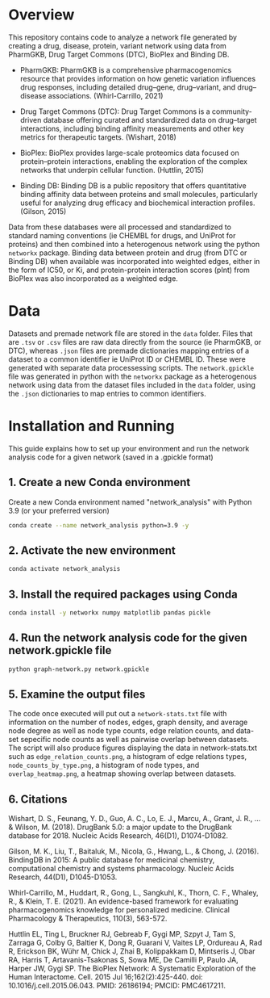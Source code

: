 # Overview 

This repository contains code to analyze a network file generated by creating a drug, disease, protein, variant network using data from PharmGKB, Drug Target Commons (DTC), BioPlex and Binding DB. 

* PharmGKB: PharmGKB is a comprehensive pharmacogenomics resource that provides information on how genetic variation influences drug responses, including detailed drug–gene, drug–variant, and drug–disease associations. (Whirl-Carrillo, 2021)

* Drug Target Commons (DTC): Drug Target Commons is a community-driven database offering curated and standardized data on drug–target interactions, including binding affinity measurements and other key metrics for therapeutic targets. (Wishart, 2018)

* BioPlex: BioPlex provides large-scale proteomics data focused on protein–protein interactions, enabling the exploration of the complex networks that underpin cellular function. (Huttlin, 2015)

* Binding DB: Binding DB is a public repository that offers quantitative binding affinity data between proteins and small molecules, particularly useful for analyzing drug efficacy and biochemical interaction profiles. (Gilson, 2015)

Data from these databases were all processed and standardized to standard naming conventions (ie CHEMBL for drugs, and UniProt for proteins) and then combined into a heterogenous network using the python `networkx` package. Binding data between protein and drug (from DTC or Binding DB) when available was incorporated into weighted edges, either in the form of IC50, or Ki, and protein-protein interaction scores (pInt) from BioPlex was also incorporated as a weighted edge. 

# Data

Datasets and premade network file are stored in the `data` folder. Files that are `.tsv` or `.csv` files are raw data directly from the source (ie PharmGKB, or DTC), whereas `.json` files are premade dictionaries mapping entries of a dataset to a common identifier ie UniProt ID or CHEMBL ID. These were generated with separate data processessing scripts. The `network.gpickle` file was generated in python with the `networkx` package as a heterogenous network using data from the dataset files included in the `data` folder, using the `.json` dictionaries to map entries to common identifiers. 

# Installation and Running  
This guide explains how to set up your environment and run the network analysis code for a given network (saved in a .gpickle format)

## 1. Create a new Conda environment
Create a new Conda environment named "network_analysis" with Python 3.9 (or your preferred version)

  ```sh
conda create --name network_analysis python=3.9 -y
  ```

## 2. Activate the new environment
  ```sh
conda activate network_analysis
  ```
## 3. Install the required packages using Conda
  ```sh
 conda install -y networkx numpy matplotlib pandas pickle
 ```


## 4. Run the network analysis code for the given network.gpickle file 
```sh
python graph-network.py network.gpickle 
```

## 5. Examine the output files 
The code once executed will put out a `network-stats.txt` file with information on the number of nodes, edges, graph density, and average node degree as well as node type counts, edge relation counts, and data-set sepecific node counts as well as pairwise overlap between datasets. The script will also produce figures displaying the data in network-stats.txt such as `edge_relation_counts.png`, a histogram of edge relations types, `node_counts_by_type.png`, a histogram of node types, and `overlap_heatmap.png`, a heatmap showing overlap between datasets. 


## 6. Citations 
Wishart, D. S., Feunang, Y. D., Guo, A. C., Lo, E. J., Marcu, A., Grant, J. R., ... & Wilson, M. (2018). DrugBank 5.0: a major update to the DrugBank database for 2018. Nucleic Acids Research, 46(D1), D1074-D1082.

Gilson, M. K., Liu, T., Baitaluk, M., Nicola, G., Hwang, L., & Chong, J. (2016). BindingDB in 2015: A public database for medicinal chemistry, computational chemistry and systems pharmacology. Nucleic Acids Research, 44(D1), D1045-D1053.

Whirl-Carrillo, M., Huddart, R., Gong, L., Sangkuhl, K., Thorn, C. F., Whaley, R., & Klein, T. E. (2021). An evidence-based framework for evaluating pharmacogenomics knowledge for personalized medicine. Clinical Pharmacology & Therapeutics, 110(3), 563-572.

Huttlin EL, Ting L, Bruckner RJ, Gebreab F, Gygi MP, Szpyt J, Tam S, Zarraga G, Colby G, Baltier K, Dong R, Guarani V, Vaites LP, Ordureau A, Rad R, Erickson BK, Wühr M, Chick J, Zhai B, Kolippakkam D, Mintseris J, Obar RA, Harris T, Artavanis-Tsakonas S, Sowa ME, De Camilli P, Paulo JA, Harper JW, Gygi SP. The BioPlex Network: A Systematic Exploration of the Human Interactome. Cell. 2015 Jul 16;162(2):425-440. doi: 10.1016/j.cell.2015.06.043. PMID: 26186194; PMCID: PMC4617211.
